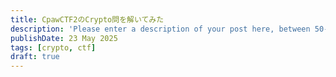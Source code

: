 ```yaml
---
title: CpawCTF2のCrypto問を解いてみた
description: 'Please enter a description of your post here, between 50-160 chars!'
publishDate: 23 May 2025
tags: [crypto, ctf]
draft: true
---
```


